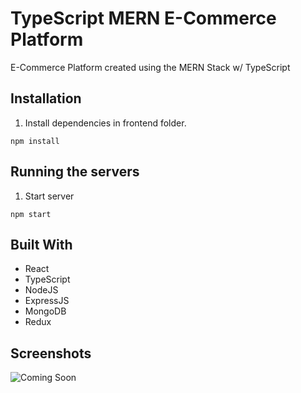 # TypeScript MERN E-Commerce Platform

E-Commerce Platform created using the MERN Stack w/ TypeScript

## Installation

1. Install dependencies in frontend folder.

```
npm install
```

## Running the servers

1. Start server

```
npm start
```

## Built With

- React
- TypeScript
- NodeJS
- ExpressJS
- MongoDB
- Redux

## Screenshots

![Coming Soon](https://upload.wikimedia.org/wikipedia/commons/8/80/Comingsoon.png "Coming Soon")
